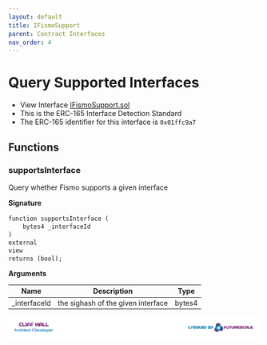 ```yaml
---
layout: default
title: IFismoSupport
parent: Contract Interfaces
nav_order: 4
---
```

# Query Supported Interfaces
* View Interface [IFismoSupport.sol](../../contracts/interfaces/IFismoSupport.sol)
* This is the ERC-165 Interface Detection Standard
* The ERC-165 identifier for this interface is `0x01ffc9a7`

## Functions

### supportsInterface
Query whether Fismo supports a given interface

**Signature**
```solidity
function supportsInterface (
    bytes4 _interfaceId
) 
external 
view 
returns (bool);
```

**Arguments**

| Name           | Description                    | Type   |
|----------------|--------------------------------|--------|
| _interfaceId      |the sighash of the given interface  | bytes4 |


[![Created by Futurescale](../images/created-by.png)](https://futurescale.com)